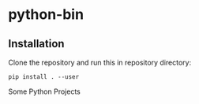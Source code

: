 # python-bin

## Installation
Clone the repository and run this in repository directory:

```
pip install . --user
```
Some Python Projects
